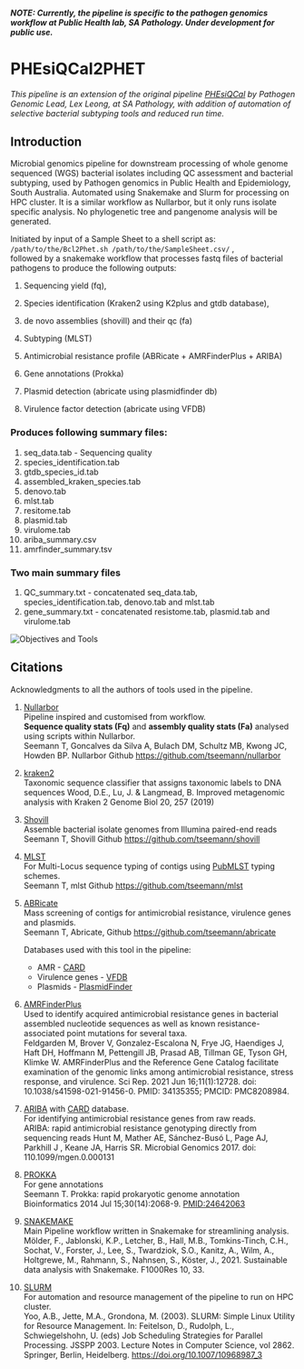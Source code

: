 ##### NOTE: *Currently, the pipeline is specific to the pathogen genomics workflow at Public Health lab, SA Pathology. Under development for public use.*
# PHEsiQCal2PHET 
*This pipeline is an extension of the original pipeline [PHEsiQCal](https://github.com/SAP-PHE-Bioinformatics/PHEsiQCal_-Eyre-) by Pathogen Genomic Lead, Lex Leong, at SA Pathology, with addition of automation of selective bacterial subtyping tools and reduced run time.*

## Introduction
Microbial genomics pipeline for downstream processing of whole genome sequenced (WGS) bacterial isolates including QC assessment and bacterial subtyping, used by Pathogen genomics in Public Health and Epidemiology, South Australia. Automated using Snakemake and Slurm for processing on HPC cluster. It is a similar workflow as Nullarbor, but it only runs isolate specific analysis. No phylogenetic tree and pangenome analysis will be generated. 

Initiated by input of a Sample Sheet to a shell script as: <br>
`/path/to/the/Bcl2Phet.sh /path/to/the/SampleSheet.csv/` , <br>
followed by a snakemake workflow that processes fastq files of bacterial pathogens to produce the following outputs:

1) Sequencing yield (fq),

2) Species identification (Kraken2 using K2plus and gtdb database),

3) de novo assemblies (shovill) and their qc (fa)

4) Subtyping (MLST)

5) Antimicrobial resistance profile (ABRicate + AMRFinderPlus + ARIBA)

6) Gene annotations (Prokka)

7) Plasmid detection (abricate using plasmidfinder db)

8) Virulence factor detection (abricate using VFDB)

### Produces following summary files:

1) seq_data.tab - Sequencing quality
2) species_identification.tab
3) gtdb_species_id.tab
4) assembled_kraken_species.tab
5) denovo.tab
6) mlst.tab
7) resitome.tab
8) plasmid.tab
9) virulome.tab
10) ariba_summary.csv
11) amrfinder_summary.tsv

### Two main summary files
1) QC_summary.txt - concatenated seq_data.tab, species_identification.tab, denovo.tab and mlst.tab
2) gene_summary.txt - concatenated resistome.tab, plasmid.tab and virulome.tab

![Objectives and Tools](https://github.com/SAP-PHE-Bioinformatics/PHET/assets/112604261/bc670521-d8fd-4892-9c2c-dece01746f95)

## Citations
Acknowledgments to all the authors of tools used in the pipeline.

1. [Nullarbor](https://github.com/tseemann/nullarbor) <br>
   Pipeline inspired and customised from workflow. <br>
   **Sequence quality stats (Fq)** and **assembly quality stats (Fa)** analysed using scripts within Nullarbor. <br>
   Seemann T, Goncalves da Silva A, Bulach DM, Schultz MB, Kwong JC, Howden BP. Nullarbor Github https://github.com/tseemann/nullarbor

3. [kraken2](https://github.com/DerrickWood/kraken2) <br>
   Taxonomic sequence classifier that assigns taxonomic labels to DNA sequences Wood, D.E., Lu, J. & Langmead, B. Improved metagenomic analysis with Kraken 2 
   Genome Biol 20, 257 (2019)

4. [Shovill](https://github.com/tseemann/shovill) <br>
   Assemble bacterial isolate genomes from Illumina paired-end reads <br>
   Seemann T, Shovill Github https://github.com/tseemann/shovill

5. [MLST](https://github.com/tseemann/mlst) <br>
   For Multi-Locus sequence typing of contigs using [PubMLST](https://pubmlst.org/bigsdb?db=pubmlst_mlst_seqdef) typing schemes. <br>
   Seemann T, mlst Github https://github.com/tseemann/mlst

6. [ABRicate](https://github.com/tseemann/abricate) <br>
   Mass screening of contigs for antimicrobial resistance, virulence genes and plasmids. <br>
   Seemann T, Abricate, Github https://github.com/tseemann/abricate

   Databases used with this tool in the pipeline: <br>
   - AMR - [CARD](https://card.mcmaster.ca/) <br>
   - Virulence genes - [VFDB](http://www.mgc.ac.cn/VFs/) <br>
   - Plasmids - [PlasmidFinder](https://pubmed.ncbi.nlm.nih.gov/24777092/)
  
7. [AMRFinderPlus](https://github.com/ncbi/amr) <br>
   Used to identify acquired antimicrobial resistance genes in bacterial assembled nucleotide sequences as well as known resistance-associated point mutations for 
   several taxa. <br>
   Feldgarden M, Brover V, Gonzalez-Escalona N, Frye JG, Haendiges J, Haft DH, Hoffmann M, Pettengill JB, Prasad AB, Tillman GE, Tyson GH, Klimke W. AMRFinderPlus 
   and the Reference Gene Catalog facilitate examination of the genomic links among antimicrobial resistance, stress response, and virulence. Sci Rep. 2021 Jun 
   16;11(1):12728. doi: 10.1038/s41598-021-91456-0. PMID: 34135355; PMCID: PMC8208984.

8. [ARIBA](https://github.com/sanger-pathogens/ariba) with [CARD](https://card.mcmaster.ca/) database. <br>
   For identifying antimicrobial resistance genes from raw reads. <br>
   ARIBA: rapid antimicrobial resistance genotyping directly from sequencing reads Hunt M, Mather AE, Sánchez-Busó L, Page AJ, Parkhill J , Keane JA, Harris SR. 
   Microbial Genomics 2017. doi: 110.1099/mgen.0.000131

9. [PROKKA](https://github.com/tseemann/prokka) <br>
   For gene annotations <br>
   Seemann T. Prokka: rapid prokaryotic genome annotation <br>
   Bioinformatics 2014 Jul 15;30(14):2068-9. [PMID:24642063](https://pubmed.ncbi.nlm.nih.gov/24642063/)

10. [SNAKEMAKE](https://snakemake.github.io/) <br>
    Main Pipeline workflow written in Snakemake for streamlining analysis. <br>
    Mölder, F., Jablonski, K.P., Letcher, B., Hall, M.B., Tomkins-Tinch, C.H., Sochat, V., Forster, J., Lee, S., Twardziok, S.O., Kanitz, A., Wilm, A., Holtgrewe, 
    M., Rahmann, S., Nahnsen, S., Köster, J., 2021. Sustainable data analysis with Snakemake. F1000Res 10, 33.

11. [SLURM](https://github.com/SchedMD/slurm) <br>
    For automation and resource management of the pipeline to run on HPC cluster. <br>
    Yoo, A.B., Jette, M.A., Grondona, M. (2003). SLURM: Simple Linux Utility for Resource Management. In: Feitelson, D., Rudolph, L., Schwiegelshohn, U. (eds) Job 
    Scheduling Strategies for Parallel Processing. JSSPP 2003. Lecture Notes in Computer Science, vol 2862. Springer, Berlin, Heidelberg. 
    https://doi.org/10.1007/10968987_3








